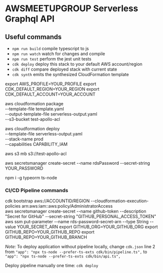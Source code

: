 # AWSMEETUPGROUP Serverless Graphql API

## Useful commands

- `npm run build` compile typescript to js
- `npm run watch` watch for changes and compile
- `npm run test` perform the jest unit tests
- `cdk deploy` deploy this stack to your default AWS account/region
- `cdk diff` compare deployed stack with current state
- `cdk synth` emits the synthesized CloudFormation template

export AWS_PROFILE=YOUR_PROFILE
export CDK_DEFAULT_REGION=YOUR_REGION
export CDK_DEFAULT_ACCOUNT=YOUR_ACCOUNT

aws cloudformation package \
 --template-file template.yaml \
 --output-template-file serverless-output.yaml \
 --s3-bucket test-apollo-acl

aws cloudformation deploy \
 --template-file serverless-output.yaml \
 --stack-name prod \
 --capabilities CAPABILITY_IAM

aws s3 mb s3://test-apollo-acl 

aws secretsmanager create-secret --name rdsPassword --secret-string YOUR_PASSWORD

npm i -g typeorm ts-node

### CI/CD Pipeline commands

cdk bootstrap aws://ACCOUNTID/REGION --cloudformation-execution-policies arn:aws:iam::aws:policy/AdministratorAccess  
aws secretsmanager create-secret --name github-token --description "Secret for GitHub" --secret-string "GITHUB_PERSONAL_ACCESS_TOKEN"
aws ssm put-parameter --name rds-password-secret-arn --type String --value YOUR_SECRET_ARN
export GITHUB_ORG=YOUR_GITHUB_ORG
export GITHUB_REPO=YOUR_GITHUB_REPO
export GITHUB_REPO=YOUR_GITHUB_BRANCH

*Note:* To deploy application without pipeline locally, change `cdk.json` line 2 from `"app": "npx ts-node --prefer-ts-exts cdk/bin/pipeline.ts",` to `"app": "npx ts-node --prefer-ts-exts cdk/bin/api.ts",` 

Deploy pipeline manually one time: `cdk deploy`